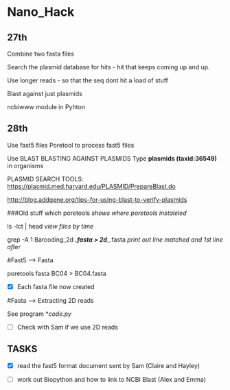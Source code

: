 # Nano_Hack

## 27th 
Combine two fasta files

Search the plasmid database for hits - hit that keeps coming up and up.

Use longer reads - so that the seq dont hit a load of stuff 

Blast against just plasmids

ncbiwww module in Pyhton

## 28th

Use fast5 files 
Poretool to process fast5 files

Use BLAST
BLASTING AGAINST PLASMIDS
Type **plasmids (taxid:36549)** in organisms 

PLASMID SEARCH TOOLS:
https://plasmid.med.harvard.edu/PLASMID/PrepareBlast.do

http://blog.addgene.org/tips-for-using-blast-to-verify-plasmids

 
###Old stuff 
which poretools *shows where poretools instaleled*

ls -lct | head *view files by time*

grep -A 1 Barcoding_2d ___.fasta > 2d____.fasta  *print out line matched and 1st line after*

#Fast5 --> Fasta 

poretools fasta BC04 > BC04.fasta

- [x] Each fasta file now created

#Fasta --> Extracting 2D reads

See program **code.py*

- [ ] Check with Sam if we use 2D reads


## TASKS

- [x] read the fast5 format document sent by Sam (Claire and Hayley)
- [ ] work out Biopython and how to link to NCBI Blast (Alex and Emma)

